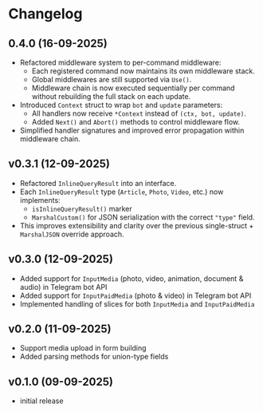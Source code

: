 # Changelog

## 0.4.0 (16-09-2025)

- Refactored middleware system to per-command middleware:
  - Each registered command now maintains its own middleware stack.
  - Global middlewares are still supported via `Use()`.
  - Middleware chain is now executed sequentially per command without rebuilding the full stack on each update.
- Introduced `Context` struct to wrap `bot` and `update` parameters:
  - All handlers now receive `*Context` instead of `(ctx, bot, update)`.
  - Added `Next()` and `Abort()` methods to control middleware flow.
- Simplified handler signatures and improved error propagation within middleware chain.

## v0.3.1 (12-09-2025)

- Refactored `InlineQueryResult` into an interface.
- Each `InlineQueryResult` type (`Article`, `Photo`, `Video`, etc.) now implements:
  - `isInlineQueryResult()` marker
  - `MarshalCustom()` for JSON serialization with the correct `"type"` field.
- This improves extensibility and clarity over the previous single-struct + `MarshalJSON` override approach.

## v0.3.0 (12-09-2025)

- Added support for `InputMedia` (photo, video, animation, document & audio) in Telegram bot API
- Added support for `InputPaidMedia` (photo & video) in Telegram bot API
- Implemented handling of slices for both `InputMedia` and `InputPaidMedia`

## v0.2.0 (11-09-2025)

- Support media upload in form building
- Added parsing methods for union-type fields

## v0.1.0 (09-09-2025)

- initial release